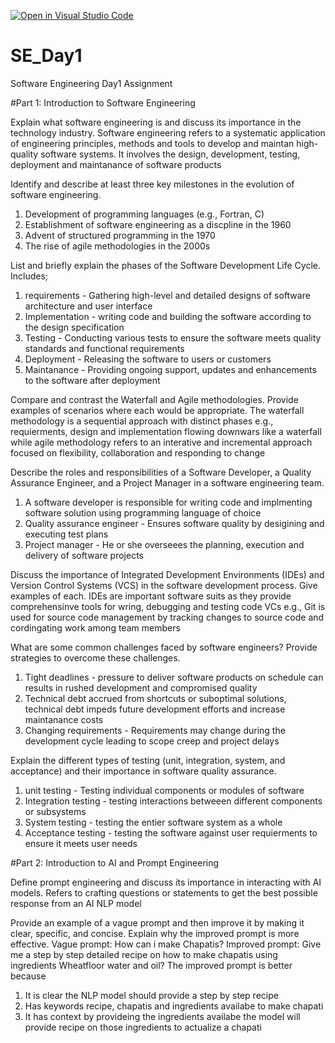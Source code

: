 [![Open in Visual Studio Code](https://classroom.github.com/assets/open-in-vscode-2e0aaae1b6195c2367325f4f02e2d04e9abb55f0b24a779b69b11b9e10269abc.svg)](https://classroom.github.com/online_ide?assignment_repo_id=15587905&assignment_repo_type=AssignmentRepo)
# SE_Day1
Software Engineering Day1 Assignment

#Part 1: Introduction to Software Engineering

Explain what software engineering is and discuss its importance in the technology industry.
Software engineering refers to a systematic application of engineering principles, methods and tools to develop and maintan high-quality software systems. It involves the design, development, testing, deployment and maintanance of software products

Identify and describe at least three key milestones in the evolution of software engineering.
1. Development of programming languages (e.g., Fortran, C)
2. Establishment of software engineering as a discpline in the 1960
3. Advent of structured programming in the 1970
4. The rise of agile methodologies in the 2000s

List and briefly explain the phases of the Software Development Life Cycle.
Includes;
1. requirements - Gathering high-level and detailed designs of software architecture and user interface
2. Implementation - writing code and building the software according to the design specification
3. Testing - Conducting various tests to ensure the software meets quality standards and functional requirements
4. Deployment - Releasing the software to users or customers
5. Maintanance - Providing ongoing support, updates and enhancements to the software after deployment


Compare and contrast the Waterfall and Agile methodologies. Provide examples of scenarios where each would be appropriate.
The waterfall methodology is a sequential approach with distinct phases e.g., requierments, design and implementation flowing downwars like a waterfall while agile methodology refers to an interative and incremental approach focused on flexibility, collaboration and responding to change


Describe the roles and responsibilities of a Software Developer, a Quality Assurance Engineer, and a Project Manager in a software engineering team.
1. A software developer is responsible for writing code and implmenting software solution using programming language of choice
2. Quality assurance engineer - Ensures software quality by desigining and executing test plans
3. Project manager - He or she overseees the planning, execution and delivery of software projects


Discuss the importance of Integrated Development Environments (IDEs) and Version Control Systems (VCS) in the software development process. Give examples of each.
IDEs are important software suits as they provide comprehensinve tools for wring, debugging and testing code 
VCs e.g., Git is used for source code management by tracking changes to source code and cordingating work among team members


What are some common challenges faced by software engineers? Provide strategies to overcome these challenges.
1. Tight deadlines - pressure to deliver software products on schedule can results in rushed development and compromised quality
2. Technical debt accrued from shortcuts or suboptimal solutions, technical debt impeds future development efforts and increase maintanance costs
3. Changing requirements - Requirements may change during the development cycle leading to scope creep and project delays

Explain the different types of testing (unit, integration, system, and acceptance) and their importance in software quality assurance.
1. unit testing - Testing individual components or modules of software
2. Integration testing - testing interactions betweeen different components or subsystems
3. System testing - testing the entier software system as a whole
4. Acceptance testing - testing the software against user requierments to ensure it meets user needs


#Part 2: Introduction to AI and Prompt Engineering


Define prompt engineering and discuss its importance in interacting with AI models.
Refers to crafting questions or statements to get the best possible response from an AI NLP model

Provide an example of a vague prompt and then improve it by making it clear, specific, and concise. Explain why the improved prompt is more effective.
Vague prompt: How can i make Chapatis?
Improved prompt: Give me a step by step detailed recipe on how to make chapatis using ingredients Wheatfloor water and oil?
The improved prompt is better because
1. It is clear the NLP model should provide a step by step recipe
2. Has keywords recipe, chapatis and ingredients availabe to make chapati
3. It has context by provideing the ingredients availabe the model will provide recipe on those ingredients to actualize a chapati
